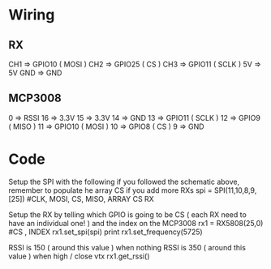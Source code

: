 # Wiring

## RX
CH1 => GPIO10 ( MOSI )
CH2 => GPIO25 ( CS )
CH3 => GPIO11 ( SCLK )
5V => 5V
GND => GND



## MCP3008
0 => RSSI
16 => 3.3V
15 => 3.3V
14 => GND
13 => GPIO11 ( SCLK )
12 => GPIO9 ( MISO )
11 => GPIO10 ( MOSI )
10 => GPIO8 ( CS )
9 => GND


# Code

Setup the SPI with the following if you followed the schematic above, remember to populate he array CS if you add more RXs
    spi = SPI(11,10,8,9,[25]) #CLK, MOSI, CS, MISO, ARRAY CS RX

Setup the RX by telling which GPIO is going to be CS ( each RX need to have an individual one! ) and the index on the MCP3008
    rx1 = RX5808(25,0) #CS , INDEX
    rx1.set_spi(spi)
    print rx1.set_frequency(5725)


RSSI is 150  ( around this value ) when nothing
RSSI is 350 ( around this value ) when high / close vtx
    rx1.get_rssi()
